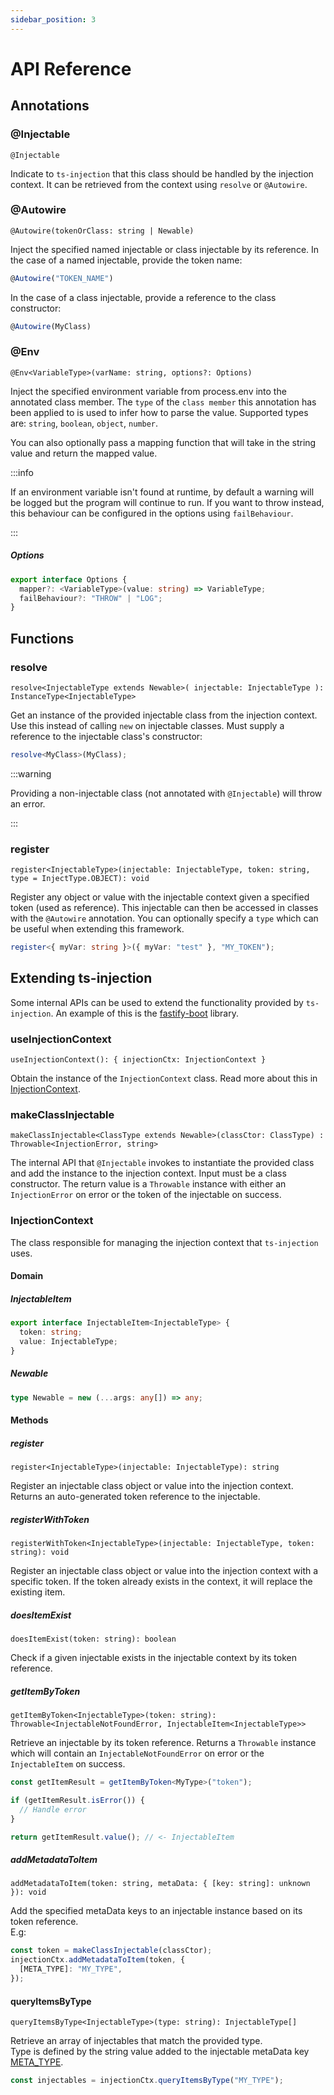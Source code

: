 ```yaml
---
sidebar_position: 3
---
```


# API Reference

## Annotations

### @Injectable

`@Injectable`

Indicate to `ts-injection` that this class should be handled by the injection context.
It can be retrieved from the context using `resolve` or `@Autowire`.

### @Autowire

`@Autowire(tokenOrClass: string | Newable)`

Inject the specified named injectable or class injectable by its reference.
In the case of a named injectable, provide the token name:

```typescript
@Autowire("TOKEN_NAME")
```

In the case of a class injectable, provide a reference to the class constructor:

```typescript
@Autowire(MyClass)
```

### @Env

`@Env<VariableType>(varName: string, options?: Options)`

Inject the specified environment variable from process.env into the annotated class member.
The `type` of the `class member` this annotation has been applied to is used to infer how
to parse the value. Supported types are: `string`, `boolean`, `object`, `number`.

You can also optionally pass a mapping function that will take in the string value and
return the mapped value.

:::info

If an environment variable isn't found at runtime, by default a warning will be logged but
the program will continue to run. If you want to throw instead, this behaviour can be
configured in the options using `failBehaviour`.

:::

##### Options

```typescript
export interface Options {
  mapper?: <VariableType>(value: string) => VariableType;
  failBehaviour?: "THROW" | "LOG";
}
```

## Functions

### resolve

`resolve<InjectableType extends Newable>( injectable: InjectableType ): InstanceType<InjectableType>`

Get an instance of the provided injectable class from the injection context.
Use this instead of calling `new` on injectable classes.
Must supply a reference to the injectable class's constructor:

```typescript
resolve<MyClass>(MyClass);
```

:::warning

Providing a non-injectable class (not annotated with `@Injectable`)
will throw an error.

:::

### register

`register<InjectableType>(injectable: InjectableType, token: string, type = InjectType.OBJECT): void`

Register any object or value with the injectable context given a specified token
(used as reference). This injectable can then be accessed in classes with the `@Autowire`
annotation. You can optionally specify a `type` which can be useful when extending this framework.

```typescript
register<{ myVar: string }>({ myVar: "test" }, "MY_TOKEN");
```

## Extending ts-injection

Some internal APIs can be used to extend the functionality provided by `ts-injection`.
An example of this is the [fastify-boot](https://github.com/burketyler/fastify-boot) library.

### useInjectionContext

`useInjectionContext(): { injectionCtx: InjectionContext }`

Obtain the instance of the `InjectionContext` class.
Read more about this in [InjectionContext](/docs/api-reference#injectioncontext).

### makeClassInjectable

`makeClassInjectable<ClassType extends Newable>(classCtor: ClassType) : Throwable<InjectionError, string>`

The internal API that `@Injectable` invokes to instantiate the provided class and add
the instance to the injection context. Input must be a class constructor. The return value
is a `Throwable` instance with either an `InjectionError` on error or the token of the
injectable on success.

### InjectionContext

The class responsible for managing the injection context that `ts-injection` uses.

#### Domain

##### InjectableItem

```typescript
export interface InjectableItem<InjectableType> {
  token: string;
  value: InjectableType;
}
```

##### Newable

```typescript
type Newable = new (...args: any[]) => any;
```

#### Methods

##### register

`register<InjectableType>(injectable: InjectableType): string`

Register an injectable class object or value into the injection context.
Returns an auto-generated token reference to the injectable.

##### registerWithToken

`registerWithToken<InjectableType>(injectable: InjectableType, token: string): void`

Register an injectable class object or value into the injection context with a specific token.
If the token already exists in the context, it will replace the existing item.

##### doesItemExist

`doesItemExist(token: string): boolean`

Check if a given injectable exists in the injectable context by its token reference.

##### getItemByToken

`getItemByToken<InjectableType>(token: string): Throwable<InjectableNotFoundError, InjectableItem<InjectableType>>`

Retrieve an injectable by its token reference. Returns a `Throwable` instance which will
contain an `InjectableNotFoundError` on error or the `InjectableItem` on success.

```typescript
const getItemResult = getItemByToken<MyType>("token");

if (getItemResult.isError()) {
  // Handle error
}

return getItemResult.value(); // <- InjectableItem
```

##### addMetadataToItem

`addMetadataToItem(token: string, metaData: { [key: string]: unknown }): void`

Add the specified metaData keys to an injectable instance based on its token reference.\
E.g:

```typescript
const token = makeClassInjectable(classCtor);
injectionCtx.addMetadataToItem(token, {
  [META_TYPE]: "MY_TYPE",
});
```

#### queryItemsByType

`queryItemsByType<InjectableType>(type: string): InjectableType[]`

Retrieve an array of injectables that match the provided type.\
Type is defined by the string value added to the injectable metaData key [META_TYPE](#meta_type).

```typescript
const injectables = injectionCtx.queryItemsByType("MY_TYPE");
```
